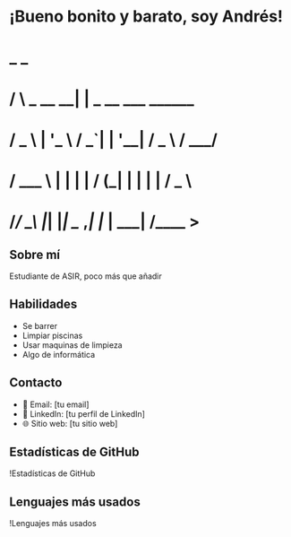 # ¡Bueno bonito y barato, soy Andrés!


#     _                  _             
#    / \     _  __    __| |  _  __   ___     ______
#   / _ \   | '_  \  /  _`| | '__| /  _  \ /   ___/
#  / ___ \  | | | | / (_| | |  |   |   __/ \___  \ 
# /_/   \_\ |_| |_| \__ ,_| |_ |    \___|  /____  >


 





## Sobre mí
Estudiante de ASIR, poco más que añadir

## Habilidades
- Se barrer
- Limpiar piscinas
- Usar maquinas de limpieza
- Algo de informática



## Contacto
- 📧 Email: [tu email]
- 💼 LinkedIn: [tu perfil de LinkedIn]
- 🌐 Sitio web: [tu sitio web]

## Estadísticas de GitHub
!Estadísticas de GitHub

## Lenguajes más usados
!Lenguajes más usados

